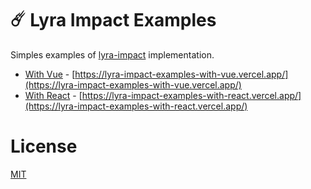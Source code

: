 # ☄️️ Lyra Impact Examples

Simples examples of [lyra-impact](https://github.com/mateonunez/lyra-impact) implementation.

- [With Vue](/with-vue) - [https://lyra-impact-examples-with-vue.vercel.app/](https://lyra-impact-examples-with-vue.vercel.app/)
- [With React](/with-react) - [https://lyra-impact-examples-with-react.vercel.app/](https://lyra-impact-examples-with-react.vercel.app/)

# License

[MIT](/LICENSE)
